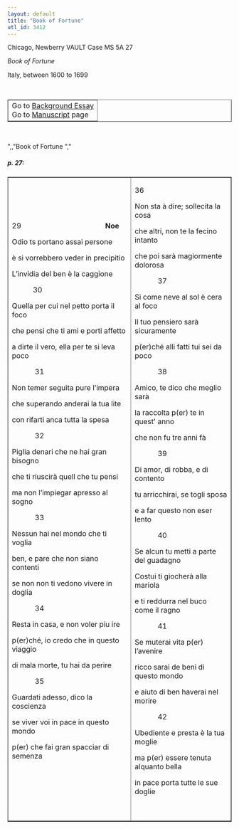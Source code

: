 ```yaml
---
layout: default
title: "Book of Fortune"
utl_id: 3412
---
```


<p>Chicago, Newberry VAULT Case MS 5A 27</p>
<p style=""margin-left:.25in;""><em>Book of Fortune</em></p>
<p style=""margin-left:.25in;"">Italy, between 1600 to 1699</p>
<p style=""font-size: 0.1em;""> </p>
<table border=""0.5"" cellpadding=""1"" cellspacing=""1"" style=""width: 200px; background-color:#F8F8F8;""><tbody style=""border-color:#ccc""><tr style=""border-color:#ccc""><td>Go to <a href=""https://italian-paleography.library.utoronto.ca/content/about_IP_069"" style=""font-weight:300;"" target=""_blank"">Background Essay</a><br />
			Go to <a href=""https://italian-paleography.library.utoronto.ca/islandora/object/italianpaleography%3AIP_069"" style=""font-weight:300;"" target=""_blank"">Manuscript</a> page</td>
</tr></tbody></table><p> </p>
",,"Book of Fortune
","
<h5 style=""color:#555;"">p. 27:</h5>
<table border=""0"" cellpadding=""0"" cellspacing=""0"" width=""627""><tbody><tr><td style=""width:313px;"">
<p>29                                            <b>Noe</b></p>
<p>Odio ts portano assai persone</p>
<p>è si vorrebbero veder in precipitio</p>
<p>L’invidia del ben è la caggione</p>
<p>           30        </p>
<p>Quella per cui nel petto porta il foco</p>
<p>che pensi che ti ami e porti affetto</p>
<p>a dirte il vero, ella per te si leva poco</p>
<p>            31</p>
<p>Non temer seguita pure l’impera</p>
<p>che superando anderai la tua lite</p>
<p>con rifarti anca tutta la spesa</p>
<p>            32</p>
<p>Piglia denari che ne hai gran bisogno</p>
<p>che ti riuscirà quell che tu pensi</p>
<p>ma non l’impiegar apresso al sogno</p>
<p>            33</p>
<p>Nessun hai nel mondo che ti voglia</p>
<p>ben, e pare che non siano contenti</p>
<p>se non non ti vedono vivere in doglia</p>
<p>            34</p>
<p>Resta in casa, e non voler piu ire</p>
<p>p(er)ché, io credo che in questo viaggio</p>
<p>di mala morte, tu hai da perire</p>
<p>            35</p>
<p>Guardati adesso, dico la coscienza</p>
<p>se viver voi in pace in questo mondo</p>
<p>p(er) che fai gran spacciar di semenza</p>
<p> </p>
</td>
<td style=""width:314px;"">
<p>36</p>
<p>Non sta à dire; sollecita la cosa</p>
<p>che altri, non te la fecino intanto</p>
<p>che poi sarà magiormente dolorosa</p>
<p>            37</p>
<p>Si come neve al sol è cera al foco</p>
<p>Il tuo pensiero sarà sicuramente</p>
<p>p(er)ché alli fatti tui sei da poco</p>
<p>            38</p>
<p>Amico, te dico che meglio sarà</p>
<p>la raccolta p(er) te in quest' anno</p>
<p>che non fu tre anni fà</p>
<p>            39</p>
<p>Di amor, di robba, e di contento</p>
<p>tu arricchirai, se togli sposa</p>
<p>e a far questo non eser lento</p>
<p>            40</p>
<p>Se alcun tu metti a parte del guadagno</p>
<p>Costui ti giocherà alla mariola</p>
<p>e ti reddurra nel buco come il ragno</p>
<p>            41</p>
<p>Se muterai vita p(er) l’avenire</p>
<p>ricco sarai de beni di questo mondo</p>
<p>e aiuto di ben haverai nel morire</p>
<p>            42</p>
<p>Ubediente e presta è la tua moglie</p>
<p>ma p(er) essere tenuta alquanto bella</p>
<p>in pace porta tutte le sue doglie</p>
<p> </p>
</td>
</tr></tbody></table>
